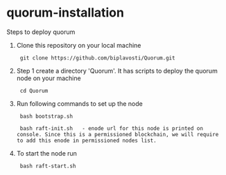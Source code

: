 # quorum-installation

Steps to deploy quorum 

1) Clone this repository on your local machine 

		git clone https://github.com/biplavosti/Quorum.git

2) Step 1 create a directory 'Quorum'. It has scripts to deploy the quorum node on your machine
		
		cd Quorum

3) Run following commands to set up the node

		bash bootstrap.sh
	
		bash raft-init.sh	- enode url for this node is printed on console. Since this is a permissioned blockchain, we will require to add this enode in permissioned nodes list.

4) To start the node run 

		bash raft-start.sh
	